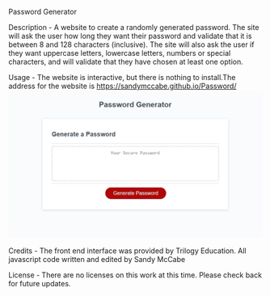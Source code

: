 Password Generator
​

Description - 
​A website to create a randomly generated password.  The site will ask the user how long they want their password and validate that it is between 8 and 128 characters (inclusive).  The site will also ask the user if they want uppercase letters, lowercase letters, numbers or special characters, and will validate that they have chosen at least one option.
​

Usage - 
​The website is interactive, but there is nothing to install. ​The address for the website is https://sandymccabe.github.io/Password/
![Alt text](./Develop/Website-image.JPG "Password Generator")

Credits - 
​The front end interface was provided by Trilogy Education.  All javascript code written and edited by Sandy McCabe​​

License - 
​There are no licenses on this work at this time. Please check back for future updates.​
